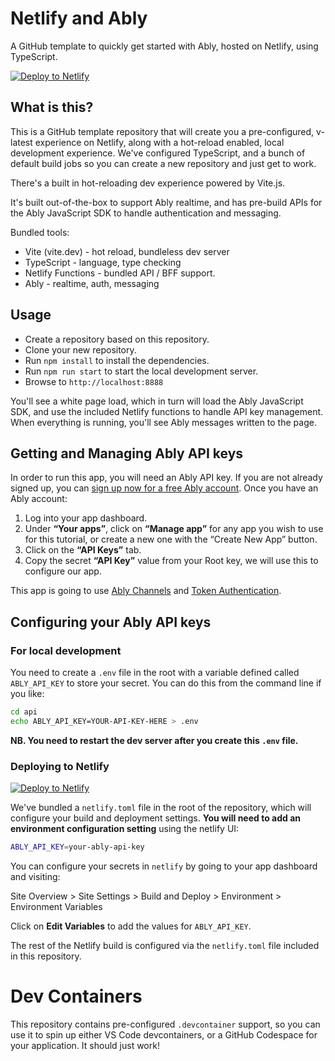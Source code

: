 # Netlify and Ably

A GitHub template to quickly get started with Ably, hosted on Netlify, using TypeScript.

[![Deploy to Netlify](https://www.netlify.com/img/deploy/button.svg)](https://app.netlify.com/start/deploy?repository=https://github.com/ably-labs/netlify-and-ably)

## What is this?

This is a GitHub template repository that will create you a pre-configured, v-latest experience on Netlify, along with a hot-reload enabled, local development experience. We've configured TypeScript, and a bunch of default build jobs so you can create a new repository and just get to work.

There's a built in hot-reloading dev experience powered by Vite.js.

It's built out-of-the-box to support Ably realtime, and has pre-build APIs for the Ably JavaScript SDK to handle authentication and messaging.

Bundled tools:

- Vite (vite.dev) - hot reload, bundleless dev server
- TypeScript - language, type checking
- Netlify Functions - bundled API / BFF support.
- Ably - realtime, auth, messaging

## Usage

- Create a repository based on this repository.
- Clone your new repository.
- Run `npm install` to install the dependencies.
- Run `npm run start` to start the local development server.
- Browse to `http://localhost:8888`

You'll see a white page load, which in turn will load the Ably JavaScript SDK, and use the included Netlify functions to handle API key management. When everything is running, you'll see Ably messages written to the page.

## Getting and Managing Ably API keys

In order to run this app, you will need an Ably API key. If you are not already signed up, you can [sign up now for a free Ably account](https://www.ably.io/signup). Once you have an Ably account:

1. Log into your app dashboard.
2. Under **“Your apps”**, click on **“Manage app”** for any app you wish to use for this tutorial, or create a new one with the “Create New App” button.
3. Click on the **“API Keys”** tab.
4. Copy the secret **“API Key”** value from your Root key, we will use this to configure our app.

This app is going to use [Ably Channels](https://www.ably.com/channels) and [Token Authentication](https://www.ably.com/documentation/rest/authentication/#token-authentication).

## Configuring your Ably API keys

### For local development

You need to create a `.env` file in the root with a variable defined called `ABLY_API_KEY` to store your secret.
You can do this from the command line if you like:

```bash
cd api
echo ABLY_API_KEY=YOUR-API-KEY-HERE > .env
```

**NB. You need to restart the dev server after you create this `.env` file.**

### Deploying to Netlify

[![Deploy to Netlify](https://www.netlify.com/img/deploy/button.svg)](https://app.netlify.com/start/deploy?repository=https://github.com/ably-labs/netlify-and-ably)

We've bundled a `netlify.toml` file in the root of the repository, which will configure your build and deployment settings.
**You will need to add an environment configuration setting** using the netlify UI:

```bash
ABLY_API_KEY=your-ably-api-key
```

You can configure your secrets in `netlify` by going to your app dashboard and visiting:

Site Overview > Site Settings > Build and Deploy > Environment > Environment Variables

Click on **Edit Variables** to add the values for `ABLY_API_KEY`.

The rest of the Netlify build is configured via the `netlify.toml` file included in this repository.

# Dev Containers

This repository contains pre-configured `.devcontainer` support, so you can use it to spin up either VS Code devcontainers, or a GitHub Codespace for your application. It should just work!
